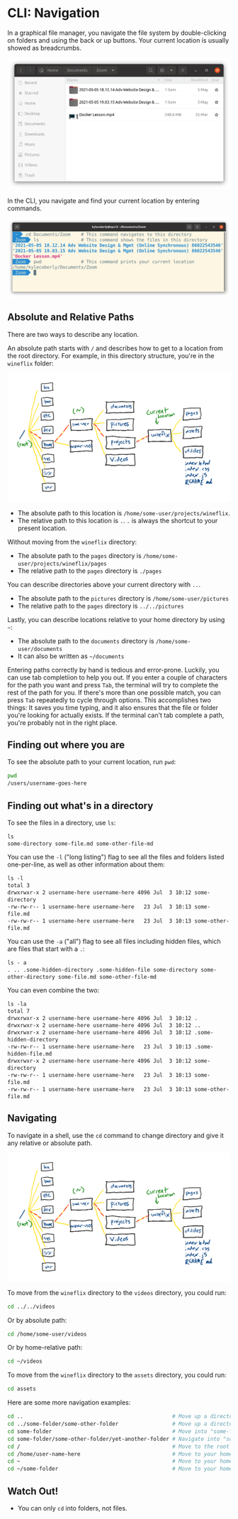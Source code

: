 # CLI: Navigation

In a graphical file manager, you navigate the file system by double-clicking on folders and using the back or up buttons. Your current location is usually showed as breadcrumbs.

![Graphical file manager](assets/file-manager.png)

In the CLI, you navigate and find your current location by entering commands.

![CLI file management](assets/cli.png)

## Absolute and Relative Paths

There are two ways to describe any location.

An absolute path starts with `/` and describes how to get to a location from the root directory. For example, in this directory structure, you're in the `wineflix` folder:

![Directory structure](assets/cli-navigation-1.png)

* The absolute path to this location is `/home/some-user/projects/wineflix`.
* The relative path to this location is `.`. `.` is always the shortcut to your present location.

Without moving from the `wineflix` directory:

* The absolute path to the `pages` directory is `/home/some-user/projects/wineflix/pages`
* The relative path to the `pages` directory is `./pages`

You can describe directories above your current directory with `..`.

* The absolute path to the `pictures` directory is `/home/some-user/pictures`
* The relative path to the `pages` directory is `../../pictures`

Lastly, you can describe locations relative to your home directory by using `~`:

* The absolute path to the `documents` directory is `/home/some-user/documents`
* It can also be written as `~/documents`

Entering paths correctly by hand is tedious and error-prone. Luckily, you can use tab completiion to help you out. If you enter a couple of characters for the path you want and press `Tab`, the terminal will try to complete the rest of the path for you. If there's more than one possible match, you can press `Tab` repeatedly to cycle through options. This accomplishes two things: It saves you time typing, and it also ensures that the file or folder you're looking for actually exists. If the terminal can't tab complete a path, you're probably not in the right place.

## Finding out where you are

To see the absolute path to your current location, run `pwd`:

```bash
pwd
/users/username-goes-here
```

## Finding out what's in a directory

To see the files in a directory, use `ls`:

```
ls
some-directory some-file.md some-other-file-md
```

You can use the `-l` ("long listing") flag to see all the files and folders listed one-per-line, as well as other information about them:

```
ls -l
total 3
drwxrwxr-x 2 username-here username-here 4096 Jul  3 10:12 some-directory
-rw-rw-r-- 1 username-here username-here   23 Jul  3 10:13 some-file.md
-rw-rw-r-- 1 username-here username-here   23 Jul  3 10:13 some-other-file.md
```

You can use the `-a` ("all") flag to see all files including hidden files, which are files that start with a `.`:

```
ls - a
. .. .some-hidden-directory .some-hidden-file some-directory some-other-directory some-file.md some-other-file-md
```

You can even combine the two:

```
ls -la
total 7
drwxrwxr-x 2 username-here username-here 4096 Jul  3 10:12 .
drwxrwxr-x 2 username-here username-here 4096 Jul  3 10:12 ..
drwxrwxr-x 2 username-here username-here 4096 Jul  3 10:12 .some-hidden-directory
-rw-rw-r-- 1 username-here username-here   23 Jul  3 10:13 .some-hidden-file.md
drwxrwxr-x 2 username-here username-here 4096 Jul  3 10:12 some-directory
-rw-rw-r-- 1 username-here username-here   23 Jul  3 10:13 some-file.md
-rw-rw-r-- 1 username-here username-here   23 Jul  3 10:13 some-other-file.md
```

## Navigating

To navigate in a shell, use the `cd` command to change directory and give it any relative or absolute path.

![Directory structure](assets/cli-navigation-1.png)

To move from the `wineflix` directory to the `videos` directory, you could run:

```bash
cd ../../videos
```

Or by absolute path:

```bash
cd /home/some-user/videos
```

Or by home-relative path:

```bash
cd ~/videos
```

To move from the `wineflix` directory to the `assets` directory, you could run:

```bash
cd assets
```

Here are some more navigation examples:

```bash
cd ..                                               # Move up a directory
cd ../some-folder/some-other-folder                 # Move up a directory, then into "some-folder", then "some-other-folder."
cd some-folder                                      # Move into "some-folder"
cd some-folder/some-other-folder/yet-another-folder # Navigate into "some-folder", then "some-other-folder", then "yet-another-folder"
cd /                                                # Move to the root directory
cd /home/user-name-here                             # Move to your home directory
cd ~                                                # Move to your home directory
cd ~/some-folder                                    # Move to your home directory, then "some-folder"
```

## Watch Out!

* You can only `cd` into folders, not files.

